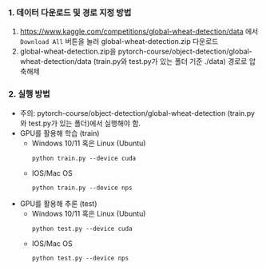 ### 1. 데이터 다운로드 및 경로 지정 방법
1. https://www.kaggle.com/competitions/global-wheat-detection/data 에서 `Download All` 버튼을 눌러 global-wheat-detection.zip 다운로드
2. global-wheat-detection.zip을 pytorch-course/object-detection/global-wheat-detection/data (train.py와 test.py가 있는 폴더 기준 ./data) 경로로 압축해제

### 2. 실행 방법
- 주의: pytorch-course/object-detection/global-wheat-detection (train.py와 test.py가 있는 폴더)에서 실행해야 함.
- GPU를 활용해 학습 (train)
    - Windows 10/11 혹은 Linux (Ubuntu)
        ```
        python train.py --device cuda
        ```
    - IOS/Mac OS
        ```
        python train.py --device nps
        ```
- GPU를 활용해 추론 (test)
    - Windows 10/11 혹은 Linux (Ubuntu)
        ```
        python test.py --device cuda
        ```
    - IOS/Mac OS
        ```
        python test.py --device nps
        ```